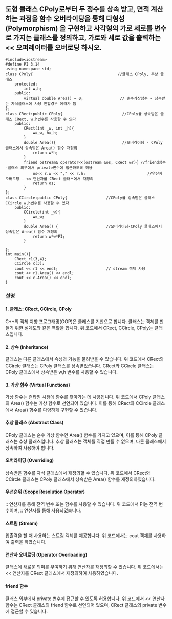 ## 도형 클래스 CPoly로부터 두 정수를 상속 받고, 면적 계산하는 과정을 함수 오버라이딩을 통해 다형성(Polymorphism) 을 구현하고 사각형의 가로 세로를 변수로 가지는 클래스를 정의하고, 가로와 세로 값을 출력하는 << 오퍼레이터를 오버로딩 하시오.
```
#include<iostream>
#define PI 3.14
using namespace std;
class CPoly{                                     //클래스 CPoly, 추상 클래스 
    protected:
        int w,h;
    public:
        virtual double Area() = 0;                // 순수가상함수 - 상속받는 자식클래스에 사용 안할경우 에러가 뜸   
};
class CRect:public CPoly{                          //CPoly를 상속받은 클래스 CRect, w,h변수를 사용할 수 있다 
    public:
        CRect(int _w, int _h){
            w=_w, h=_h;
        }
        double Area(){                             //오버라이딩 - CPoly 클래스에서 상속받은 Area() 함수 재정의
            return w*h;
        }
        friend ostream& operator<<(ostream &os, CRect &r){ //friend함수  -클래스 외부에서 private변수에 접근하도록 허용  
            os<< r.w << "," << r.h;                           //연산자 오버로딩 - << 연산자를 CRect 클래스에서 재정의
            return os;
        }
};
class CCircle:public CPoly{                 //CPoly를 상속받은 클래스 CCircle w,h변수를 사용할 수 있다 
    public:
        CCircle(int _w){
            w=_w;
        }
        double Area() {                     //오버라이딩-CPoly 클래스에서 상속받은 Area() 함수 재정의
            return w*w*PI;
        }

};
int main(){
    CRect r1(3,4);
    CCircle c(3);
    cout << r1 << endl;                     // stream 객체 사용 
    cout << r1.Area() << endl;
    cout << c.Area() << endl;
}
```

### 설명
#### 1. 클래스: CRect, CCircle, CPoly
C++의 객체 지향 프로그래밍(OOP)은 클래스를 기반으로 합니다.
클래스는 객체를 만들기 위한 설계도와 같은 역할을 합니다.
위 코드에서 CRect, CCircle, CPoly는 클래스입니다.
#### 2. 상속 (Inheritance)
클래스는 다른 클래스에서 속성과 기능을 물려받을 수 있습니다.
위 코드에서 CRect와 CCircle 클래스는 CPoly 클래스를 상속받았습니다.
CRect와 CCircle 클래스는 CPoly 클래스에서 상속받은 w,h 변수를 사용할 수 있습니다.
#### 3. 가상 함수 (Virtual Functions)
가상 함수는 런타임 시점에 함수를 찾아가는 데 사용됩니다.
위 코드에서 CPoly 클래스의 Area() 함수는 가상 함수로 선언되어 있습니다.
이를 통해 CRect와 CCircle 클래스에서 Area() 함수를 다양하게 구현할 수 있습니다.
#### 추상 클래스 (Abstract Class)
CPoly 클래스는 순수 가상 함수인 Area() 함수를 가지고 있으며, 이를 통해 CPoly 클래스는 추상 클래스입니다.
추상 클래스는 객체를 직접 만들 수 없으며, 다른 클래스에서 상속하여 사용해야 합니다.
#### 오버라이딩 (Overriding)
상속받은 함수를 자식 클래스에서 재정의할 수 있습니다.
위 코드에서 CRect와 CCircle 클래스는 CPoly 클래스에서 상속받은 Area() 함수를 재정의하였습니다.
#### 우선순위 (Scope Resolution Operator)
:: 연산자를 통해 전역 변수 또는 함수를 사용할 수 있습니다.
위 코드에서 PI는 전역 변수이며, :: 연산자를 통해 사용되었습니다.
#### 스트림 (Stream)
입출력을 할 때 사용하는 스트림 객체를 제공합니다.
위 코드에서는 cout 객체를 사용하여 출력을 하였습니다.
#### 연산자 오버로딩 (Operator Overloading)
클래스에 새로운 의미를 부여하기 위해 연산자를 재정의할 수 있습니다.
위 코드에서는 << 연산자를 CRect 클래스에서 재정의하여 사용하였습니다.
#### friend 함수
클래스 외부에서 private 변수에 접근할 수 있도록 허용합니다.
위 코드에서 << 연산자 함수는 CRect 클래스의 friend 함수로 선언되어 있으며, CRect 클래스의 private 변수에 접근할 수 있습니다.


